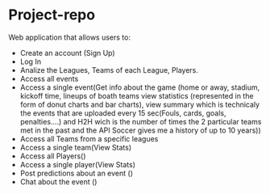 # Project-repo

Web application that allows users to:

* Create an account (Sign Up)
* Log In
* Analize the Leagues, Teams of each League, Players.
* Access all events
* Access a single event(Get info about the game (home or away, stadium, kickoff time, lineups of boath teams view statistics (represented in the form of donut charts and bar charts), view summary which is technicaly the events that are uploaded every 15 sec(Fouls, cards, goals, penalties....) and H2H wich is the number of times the 2 particular teams met in the past and the API Soccer gives me a history of up to 10 years))
* Access all Teams from a specific leagues
* Access a single team(View Stats)
* Access all Players()
* Access a single player(View Stats)
* Post predictions about an event ()
* Chat about the event ()
